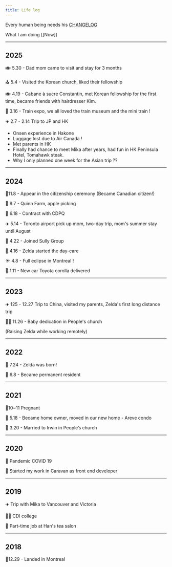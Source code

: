 ```yaml
---
title: Life log
---
```

Every human being needs his [CHANGELOG](https://keepachangelog.com/)

What I am doing [[Now]]

---
## 2025

👪 5.30 - Dad mom came to visit and stay for 3 months

⛪ 5.4 - Visited the Korean church, liked their fellowship

👪 4.19 - Cabane à sucre Constantin, met Korean fellowship for the first time, became friends with hairdresser Kim.

🚋 3.16 - Train expo, we all loved the train museum and the mini train !

✈️ 2.7 - 2.14 Trip to JP and HK
- Onsen experience in Hakone
- Luggage lost due to Air Canada !
- Met parents in HK 
- Finally had chance to meet Mika after years, had fun in HK Peninsula Hotel, Tomahawk steak.
- Why I only planned one week for the Asian trip ?? 

---
## 2024

🍁11.8 - Appear in the citizenship ceremony (Became Canadian citizen!)

🍎 9.7 - Quinn Farm, apple picking 

💼 6.18 - Contract with CDPQ

✈️ 5.14 - Toronto airport pick up mom, two-day trip, mom's summer stay until August

💼 4.22 - Joined Sully Group

🐥 4.16 - Zelda started the day-care

☀ 4.8 - Full eclipse in Montreal !

🚗 1.11 - New car Toyota corolla delivered

---
## 2023

✈️ 125 - 12.27 Trip to China, visited my parents, Zelda's first long distance trip

👼🏻 11.26 - Baby dedication in People's church

(Raising Zelda while working remotely)

---
## 2022

🤱 7.24 - Zelda was born!

🍁 6.8 - Became permanent resident

---
## 2021

🤰10~11 Pregnant

🏡 5.18 - Became home owner, moved in our new home - Areve condo

💑 3.20 - Married to Irwin in People’s church

---
## 2020

🧬 Pandemic COVID 19

💼 Started my work in Caravan as front end developer

---
## 2019

✈️ Trip with Mika to Vancouver and Victoria

👩‍🎓‍ CDI college

🍵 Part-time job at Han's tea salon

---
## 2018

🍁12.29 - Landed in Montreal


